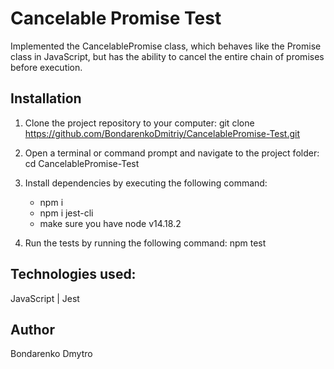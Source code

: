 # Cancelable Promise Test

Implemented the CancelablePromise class, which behaves like the Promise class in JavaScript, but has the ability to cancel the entire chain of promises before execution.

## Installation

1. Clone the project repository to your computer:
  git clone https://github.com/BondarenkoDmitriy/CancelablePromise-Test.git

2. Open a terminal or command prompt and navigate to the project folder:
  cd CancelablePromise-Test

3. Install dependencies by executing the following command:
    - npm i
    - npm i jest-cli
    - make sure you have node v14.18.2

4. Run the tests by running the following command:
  npm test

## Technologies used:
JavaScript | Jest

## Author
Bondarenko Dmytro
